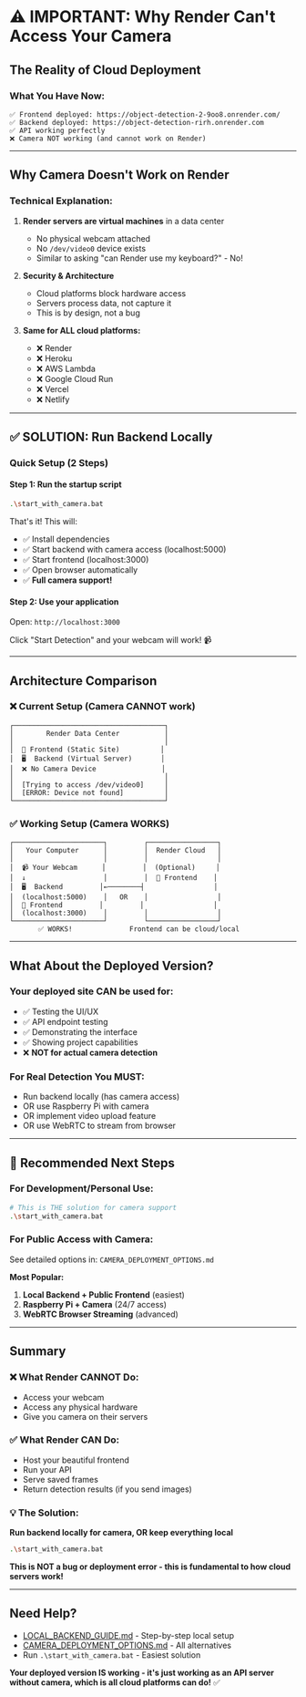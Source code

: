 # ⚠️ IMPORTANT: Why Render Can't Access Your Camera

## The Reality of Cloud Deployment

### What You Have Now:
```
✅ Frontend deployed: https://object-detection-2-9oo8.onrender.com/
✅ Backend deployed: https://object-detection-rirh.onrender.com
✅ API working perfectly
❌ Camera NOT working (and cannot work on Render)
```

---

## Why Camera Doesn't Work on Render

### Technical Explanation:

1. **Render servers are virtual machines** in a data center
   - No physical webcam attached
   - No `/dev/video0` device exists
   - Similar to asking "can Render use my keyboard?" - No!

2. **Security & Architecture**
   - Cloud platforms block hardware access
   - Servers process data, not capture it
   - This is by design, not a bug

3. **Same for ALL cloud platforms:**
   - ❌ Render
   - ❌ Heroku
   - ❌ AWS Lambda
   - ❌ Google Cloud Run
   - ❌ Vercel
   - ❌ Netlify

---

## ✅ SOLUTION: Run Backend Locally

### Quick Setup (2 Steps)

#### Step 1: Run the startup script
```bash
.\start_with_camera.bat
```

That's it! This will:
- ✅ Install dependencies
- ✅ Start backend with camera access (localhost:5000)
- ✅ Start frontend (localhost:3000)
- ✅ Open browser automatically
- ✅ **Full camera support!**

#### Step 2: Use your application
Open: `http://localhost:3000`

Click "Start Detection" and your webcam will work! 📹

---

## Architecture Comparison

### ❌ Current Setup (Camera CANNOT work)
```
┌─────────────────────────────────────┐
│        Render Data Center           │
│                                     │
│  📱 Frontend (Static Site)          │
│  🖥️  Backend (Virtual Server)       │
│  ❌ No Camera Device                │
│                                     │
│  [Trying to access /dev/video0]     │
│  [ERROR: Device not found]          │
└─────────────────────────────────────┘
```

### ✅ Working Setup (Camera WORKS)
```
┌──────────────────────┐         ┌─────────────────┐
│   Your Computer      │         │  Render Cloud   │
│                      │         │                 │
│  📹 Your Webcam      │         │  (Optional)     │
│  ↓                   │         │  📱 Frontend    │
│  🖥️  Backend         │←────────┤                 │
│  (localhost:5000)    │   OR    │                 │
│  📱 Frontend         │         │                 │
│  (localhost:3000)    │         │                 │
└──────────────────────┘         └─────────────────┘
       ✅ WORKS!              Frontend can be cloud/local
```

---

## What About the Deployed Version?

### Your deployed site CAN be used for:
- ✅ Testing the UI/UX
- ✅ API endpoint testing
- ✅ Demonstrating the interface
- ✅ Showing project capabilities
- ❌ **NOT for actual camera detection**

### For Real Detection You MUST:
- Run backend locally (has camera access)
- OR use Raspberry Pi with camera
- OR implement video upload feature
- OR use WebRTC to stream from browser

---

## 🚀 Recommended Next Steps

### For Development/Personal Use:
```bash
# This is THE solution for camera support
.\start_with_camera.bat
```

### For Public Access with Camera:
See detailed options in: `CAMERA_DEPLOYMENT_OPTIONS.md`

**Most Popular:**
1. **Local Backend + Public Frontend** (easiest)
2. **Raspberry Pi + Camera** (24/7 access)
3. **WebRTC Browser Streaming** (advanced)

---

## Summary

### ❌ What Render CANNOT Do:
- Access your webcam
- Access any physical hardware
- Give you camera on their servers

### ✅ What Render CAN Do:
- Host your beautiful frontend
- Run your API
- Serve saved frames
- Return detection results (if you send images)

### 💡 The Solution:
**Run backend locally for camera, OR keep everything local**

```bash
.\start_with_camera.bat
```

**This is NOT a bug or deployment error - this is fundamental to how cloud servers work!**

---

## Need Help?

- [LOCAL_BACKEND_GUIDE.md](LOCAL_BACKEND_GUIDE.md) - Step-by-step local setup
- [CAMERA_DEPLOYMENT_OPTIONS.md](CAMERA_DEPLOYMENT_OPTIONS.md) - All alternatives
- Run `.\start_with_camera.bat` - Easiest solution

**Your deployed version IS working - it's just working as an API server without camera, which is all cloud platforms can do!** ✅
